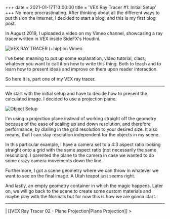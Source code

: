 +++
date = 2021-01-17T13:00:00
title = 'VEX Ray Tracer #1: Initial Setup'
+++
No more procrastinating. After thinking about all the different ways to put this on the internet, I decided to start a blog, and this is my first blog post.

In August 2019, I uploaded a video on my Vimeo channel, showcasing a ray tracer written in VEX inside SideFX's Houdini.

![VEX RAY TRACER (+hip) on Vimeo](https://vimeo.com/354673868 "VEX RAY TRACER (+hip)")

I've been meaning to put up some explanation, video tutorial, class, whatever you want to call it on how to write this thing. Both to teach and to learn how to present ideas and improve on them upon reader interaction.

So here it is, part one of my VEX ray tracer.

***

We start with the initial setup and have to decide how to present the calculated image. I decided to use a projection plane.

![Object Setup](01.001_object_setup.png)

I'm using a projection plane instead of working straight off the geometry because of the ease of scaling up and down resolution, and therefore performance, by dialling in the grid resolution to your desired size. It also means, that I can stay resolution independent for the objects in my scene.

In this particular example, I have a camera set to a 4:3 aspect ratio looking straight onto a grid with the same aspect ratio (not necessarily the same resolution). I parented the plane to the camera in case we wanted to do some crazy camera movements down the line.

Furthermore, I got a scene geometry where we can throw in whatever we want to see on the final image. A Utah teapot just seems right.

And lastly, an empty geometry container in which the magic happens. Later on, we will go back to the scene to create some custom materials and maybe play with the Normals but for now this is how we are gonna start.
***
| [[VEX Ray Tracer 02 - Plane Projection|Plane Projection]] >
